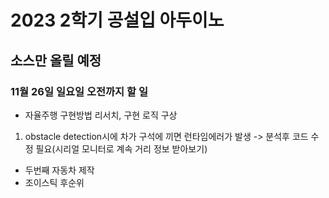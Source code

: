 # 2023 2학기 공설입 아두이노
## 소스만 올릴 예정
### 11월 26일 일요일 오전까지 할 일
- 자율주행 구현방법 리서치, 구현 로직 구상
1. obstacle detection시에 차가 구석에 끼면 런타임에러가 발생 -> 분석후 코드 수정 필요(시리얼 모니터로 계속 거리 정보 받아보기)
- 두번째 자동차 제작
- 조이스틱 후순위

